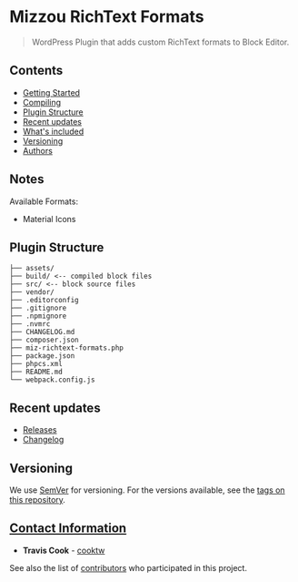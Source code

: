 # Mizzou RichText Formats

> WordPress Plugin that adds custom RichText formats to Block Editor.

## Contents <!-- omit in toc -->

-   [Getting Started](#getting-started)
-   [Compiling](#compiling)
-   [Plugin Structure](#Plugin-structure)
-   [Recent updates](#recent-updates)
-   [What's included](#whats-included)
-   [Versioning](#versioning)
-   [Authors](#authors)

## Notes

Available Formats:

-   Material Icons

## Plugin Structure

```
├── assets/
├── build/ <-- compiled block files
├── src/ <-- block source files
├── vendor/
├── .editorconfig
├── .gitignore
├── .npmignore
├── .nvmrc
├── CHANGELOG.md
├── composer.json
├── miz-richtext-formats.php
├── package.json
├── phpcs.xml
├── README.md
└── webpack.config.js
```

## Recent updates

-   [Releases][miz-richtext-formats-releases]
-   [Changelog][miz-richtext-formats-changelog]

## Versioning

We use [SemVer](http://semver.org/) for versioning. For the versions available, see the [tags on this repository][miz-richtext-formats-tags].

## [Contact Information](#contact)

-   **Travis Cook** - [cooktw](https://gitlab.com/cooktw)

See also the list of [contributors][miz-richtext-formats-contributors] who participated in this project.

[miz-richtext-formats-releases]: https://gitlab.com/university-of-missouri/mizzou-digital/wordpress/wp-plugins/miz-richtext-formats/-/releases
[miz-richtext-formats-tags]: hhttps://gitlab.com/university-of-missouri/mizzou-digital/wordpress/wp-plugins/miz-richtext-formats/-/tags
[miz-richtext-formats-changelog]: https://gitlab.com/university-of-missouri/mizzou-digital/wordpress/wp-plugins/miz-richtext-formats/-/blob/main/CHANGELOG.md
[miz-richtext-formats-contributors]: https://gitlab.com/university-of-missouri/mizzou-digital/wordpress/wp-plugins/miz-richtext-formats/-/graphs/main
[miz-hybrid-base]: https://gitlab.com/university-of-missouri/mizzou-digital/wordpress/miz-hybrid-base
[miz-ds]: https://gitlab.com/university-of-missouri/mizzou-digital/miz-ds/mizzou-design-system
[acf-pro]: https://www.advancedcustomfields.com/pro/
[timber]: https://timber.github.io/docs/
